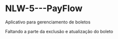 # NLW-5---PayFlow
Aplicativo para gerenciamento de boletos

Faltando a parte da exclusão e atualização do boleto
